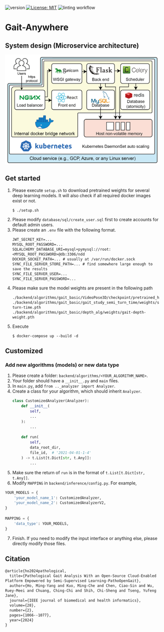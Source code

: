 ![version](https://img.shields.io/badge/version-0.2.1-red)
[![License: MIT](https://img.shields.io/badge/License-MIT-yellow.svg)](https://github.com/Kaminyou/PathoOpenGait/blob/main/LICENSE)
![linting workflow](https://github.com/Kaminyou/Gait-Anywhere/actions/workflows/main.yml/badge.svg)
# Gait-Anywhere

## System design (Microservice architecture)
![image](./misc/pathoopengait-system.png)

## Get started
1. Please execute `setup.sh` to download pretrained weights for several deep learning models. It will also check if all required docker images exist or not.
    ```
    $ ./setup.sh
    ```
2. Please modify `database/sql/create_user.sql` first to create accounts for default admin users.
3. Please create an `.env` file with the following format.
    ```env
    JWT_SECRET_KEY=...
    MYSQL_ROOT_PASSWORD=...
    SQLALCHEMY_DATABASE_URI=mysql+pymysql://root:<MYSQL_ROOT_PASSWORD>@db:3306/ndd
    DOCKER_SOCKET_PATH=... # usually at /var/run/docker.sock
    SYNC_FILE_SERVER_STORE_PATH=... # find somewhere large enough to save the results
    SYNC_FILE_SERVER_USER=...
    SYNC_FILE_SERVER_PASSWORD=...
    ```
4. Please make sure the model weights are present in the following path
    ```
    ./backend/algorithms/gait_basic/VideoPose3D/checkpoint/pretrained_h36m_detectron_coco.bin
    ./backend/algorithms/gait_basic/gait_study_semi_turn_time/weights/semi_vanilla_v2/gait-turn-time.pth
    ./backend/algorithms/gait_basic/depth_alg/weights/gait-depth-weight.pth
    ```
5. Execute
    ```
    $ docker-compose up --build -d
    ```
## Customized
### Add new algorithms (models) or new data type
1. Please create a folder: `backend/algorithms/<YOUR_ALGORITHM_NAME>`.
2. Your folder should have a `__init__.py` and `main` files.
3. In `main.py`, add `from .._analyzer import Analyzer`.
4. Create a class for your algorithm, which should inherit `Analyzer`.
    ```python
    class CustomizedAnalyzer(Analyzer):
        def __init__(
            self,
            ...
        ):
            ...

        def run(
            self,
            data_root_dir,
            file_id,  # '2021-04-01-1-4'
        ) -> t.List[t.Dict[str, t.Any]]:
            ...
    ```
5. Make sure the return of `run` is in the format of `t.List[t.Dict[str, t.Any]]`.
6. Modify `MAPPING` in `backend/inference/config.py`. For example,
```python
YOUR_MODELS = {
    'your_model_name_1': CustomizedAnalyzer,
    'your_model_name_2': CustomizedAnalyzerV2,
}

MAPPING = {
    'data_type': YOUR_MODELS,
}

```
7. Finish. If you need to modify the input interface or anything else, please directly modify those files.

## Citation
```
@article{ho2024pathological,
  title={Pathological Gait Analysis With an Open-Source Cloud-Enabled Platform Empowered by Semi-Supervised Learning-PathoOpenGait},
  author={Ho, Ming-Yang and Kuo, Ming-Che and Chen, Ciao-Sin and Wu, Ruey-Meei and Chuang, Ching-Chi and Shih, Chi-Sheng and Tseng, Yufeng Jane},
  journal={IEEE journal of biomedical and health informatics},
  volume={28},
  number={2},
  pages={1066--1077},
  year={2024}
}
```